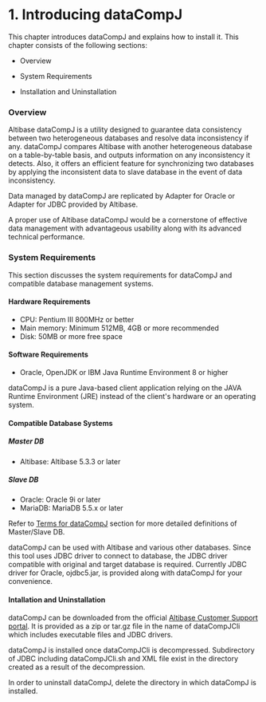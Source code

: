 # 1. Introducing dataCompJ

This chapter introduces dataCompJ and explains how to install it. This chapter consists of the following sections:

- Overview

- System Requirements

- Installation and Uninstallation

### Overview

Altibase dataCompJ is a utility designed to guarantee data consistency between two heterogeneous databases and resolve data inconsistency if any. dataCompJ compares Altibase with another heterogeneous database on a table-by-table basis, and outputs information on any inconsistency it detects. Also, it offers an efficient feature for synchronizing two databases by applying the inconsistent data to slave database in the event of data inconsistency.

Data managed by dataCompJ are replicated by Adapter for Oracle or Adapter for JDBC provided by Altibase.

A proper use of Altibase dataCompJ would be a cornerstone of effective data management with advantageous usability along with its advanced technical performance.

### System Requirements

This section discusses the system requirements for dataCompJ and compatible database management systems.

#### Hardware Requirements

- CPU: Pentium III 800MHz or better
- Main memory: Minimum 512MB,  4GB or more recommended
- Disk: 50MB or more free space

#### Software Requirements

- Oracle, OpenJDK or IBM Java Runtime Environment 8 or higher

dataCompJ is a pure Java-based client application relying on the JAVA Runtime Environment (JRE) instead of the client's hardware or an operating system.

#### Compatible Database Systems

##### Master DB

- Altibase: Altibase 5.3.3 or later

##### Slave DB

- Oracle: Oracle 9i or later
- MariaDB: MariaDB 5.5.x or later

Refer to [Terms for dataCompJ](#terms-for-datacompj) section for more detailed definitions of Master/Slave DB.

dataCompJ can be used with Altibase and various other databases. Since this tool uses JDBC driver to connect to database, the JDBC driver compatible with original and target database is required. Currently JDBC driver for Oracle, ojdbc5.jar, is provided along with dataCompJ for your convenience.

#### Intallation and Uninstallation

dataCompJ can be downloaded from the official [Altibase Customer Support portal](#http://altibase.com/support-center/en/). It is provided as a zip or tar.gz file in the name of dataCompJCli which includes executable files and JDBC drivers.

dataCompJ is installed once dataCompJCli is decompressed. Subdirectory of JDBC including dataCompJCli.sh and XML file exist in the directory created as a result of the decompression.

In order to uninstall dataCompJ, delete the directory in which dataCompJ is installed.

<br>

